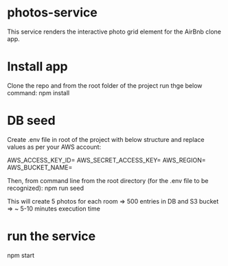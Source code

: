 # photos-service

This service renders the interactive photo grid element for the AirBnb clone app.

# Install app
Clone the repo and from the root folder of the project run thge below command:
npm install

# DB seed
Create .env file in root of the project with below structure and replace values as per your AWS account:

AWS_ACCESS_KEY_ID=<placeholder>
AWS_SECRET_ACCESS_KEY=<placeholder>
AWS_REGION=<placeholder>
AWS_BUCKET_NAME=<placeholder>

Then, from command line from the root directory (for the .env file to be recognized):
npm run seed

This will create 5 photos for each room => 500 entries in DB and S3 bucket => ~ 5-10 minutes execution time

# run the service
npm start